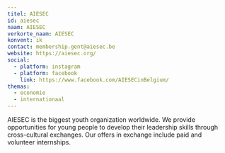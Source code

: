 ```yaml
---
titel: AIESEC
id: aiesec
naam: AIESEC
verkorte_naam: AIESEC
konvent: ik
contact: membership.gent@aiesec.be
website: https://aiesec.org/
social:
  - platform: instagram
  - platform: facebook
    link: https://www.facebook.com/AIESECinBelgium/
themas:
  - economie
  - internationaal
---
```


AIESEC is the biggest youth organization worldwide. We provide opportunities for young people to develop their leadership skills through cross-cultural exchanges. Our offers in exchange include paid and volunteer internships.
